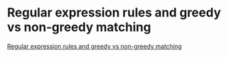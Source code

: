 # Regular expression rules and greedy vs non-greedy matching
[Regular expression rules and greedy vs non-greedy matching](https://aiwithcloud.com/2022/09/16/regular_expression_rules_and_greedy_vs_non_greedy_matching/)